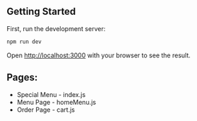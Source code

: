 ## Getting Started

First, run the development server:

```bash
npm run dev
```

Open [http://localhost:3000](http://localhost:3000) with your browser to see the result.

## Pages:

- Special Menu - index.js
- Menu Page - homeMenu.js
- Order Page - cart.js
